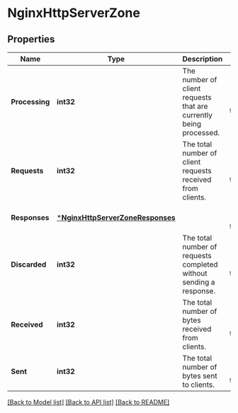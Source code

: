# NginxHttpServerZone

## Properties
Name | Type | Description | Notes
------------ | ------------- | ------------- | -------------
**Processing** | **int32** | The number of client requests that are currently being processed. | [optional] [default to null]
**Requests** | **int32** | The total number of client requests received from clients. | [optional] [default to null]
**Responses** | [***NginxHttpServerZoneResponses**](NginxHTTPServerZone_responses.md) |  | [optional] [default to null]
**Discarded** | **int32** | The total number of requests completed without sending a response. | [optional] [default to null]
**Received** | **int32** | The total number of bytes received from clients. | [optional] [default to null]
**Sent** | **int32** | The total number of bytes sent to clients. | [optional] [default to null]

[[Back to Model list]](../README.md#documentation-for-models) [[Back to API list]](../README.md#documentation-for-api-endpoints) [[Back to README]](../README.md)


